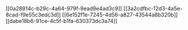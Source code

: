 [[0a28914c-b29c-4a64-979f-9ead9e4ad3c9]]
[[3a2cdfbc-12d3-4a5e-8cad-f9e55c3edc3d]]
[[6e152f1e-7245-4d56-a827-43544a8b320b]]
[[dabe18b6-91ce-4c5f-b1fa-630373dc3a74]]
